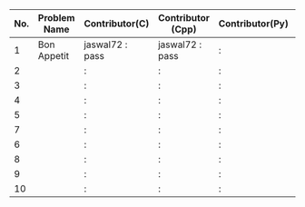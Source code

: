 
|No.| Problem Name          | Contributor(C)    | Contributor (Cpp)   | Contributor(Py) | Contributor(Java) |
|---|-----------------------|-------------------|---------------------|-----------------|-------------------|  
| 1 | Bon Appetit           | jaswal72  : pass  | jaswal72   : pass   |        :        |        :          |
| 2 |                       |           :       |            :        |        :        |        :          |
| 3 |                       |           :       |            :        |        :        |        :          |
| 4 |                       |           :       |            :        |        :        |        :          |
| 5 |                       |           :       |            :        |        :        |        :          |
| 7 |                       |           :       |            :        |        :        |        :          |
| 6 |                       |           :       |            :        |        :        |        :          |
| 8 |                       |           :       |            :        |        :        |        :          |
| 9 |                       |           :       |            :        |        :        |        :          |
| 10|                       |           :       |            :        |        :        |        :          |
